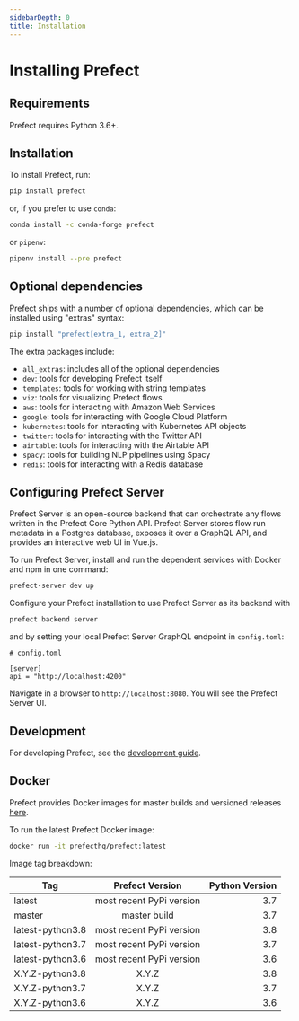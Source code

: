 ```yaml
---
sidebarDepth: 0
title: Installation
---
```


# Installing Prefect

## Requirements

Prefect requires Python 3.6+.

## Installation

To install Prefect, run:

```bash
pip install prefect
```

or, if you prefer to use `conda`:

```bash
conda install -c conda-forge prefect
```

or `pipenv`:

```bash
pipenv install --pre prefect
```

## Optional dependencies

Prefect ships with a number of optional dependencies, which can be installed using "extras" syntax:

```bash
pip install "prefect[extra_1, extra_2]"
```

The extra packages include:

- `all_extras`: includes all of the optional dependencies
- `dev`: tools for developing Prefect itself
- `templates`: tools for working with string templates
- `viz`: tools for visualizing Prefect flows
- `aws`: tools for interacting with Amazon Web Services
- `google`: tools for interacting with Google Cloud Platform
- `kubernetes`: tools for interacting with Kubernetes API objects
- `twitter`: tools for interacting with the Twitter API
- `airtable`: tools for interacting with the Airtable API
- `spacy`: tools for building NLP pipelines using Spacy
- `redis`: tools for interacting with a Redis database

## Configuring Prefect Server

Prefect Server is an open-source backend that can orchestrate any flows written in the Prefect Core Python API. Prefect Server stores flow run metadata in a Postgres database, exposes it over a GraphQL API, and provides an interactive web UI in Vue.js.

To run Prefect Server, install and run the dependent services with Docker and npm in one command:

```bash
prefect-server dev up
```

Configure your Prefect installation to use Prefect Server as its backend with

```bash
prefect backend server
```

and by setting your local Prefect Server GraphQL endpoint in `config.toml`:

```
# config.toml

[server]
api = "http://localhost:4200"
```

Navigate in a browser to `http://localhost:8080`. You will see the Prefect Server UI.

## Development

For developing Prefect, see the [development guide](../development/overview.md).

## Docker

Prefect provides Docker images for master builds and versioned releases [here](https://hub.docker.com/r/prefecthq/prefect).

To run the latest Prefect Docker image:

```bash
docker run -it prefecthq/prefect:latest
```

Image tag breakdown:

| Tag              | Prefect Version          | Python Version |
|------------------|:------------------------:|---------------:|
| latest           | most recent PyPi version |            3.7 |
| master           | master build             |            3.7 |
| latest-python3.8 | most recent PyPi version |            3.8 |
| latest-python3.7 | most recent PyPi version |            3.7 |
| latest-python3.6 | most recent PyPi version |            3.6 |
| X.Y.Z-python3.8  | X.Y.Z                    |            3.8 |
| X.Y.Z-python3.7  | X.Y.Z                    |            3.7 |
| X.Y.Z-python3.6  | X.Y.Z                    |            3.6 |
